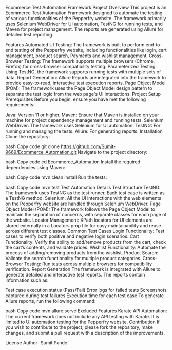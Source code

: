 Ecommerce Test Automation Framework
Project Overview
This project is an Ecommerce Test Automation Framework designed to automate the testing of various functionalities of the Pepperfry website. The framework primarily uses Selenium WebDriver for UI automation, TestNG for running tests, and Maven for project management. The reports are generated using Allure for detailed test reporting.

Features
Automated UI Testing: The framework is built to perform end-to-end testing of the Pepperfry website, including functionalities like login, cart management, product search, Payments and wishlist management.
Cross-Browser Testing: The framework supports multiple browsers (Chrome, Firefox) for cross-browser compatibility testing.
Parameterized Testing: Using TestNG, the framework supports running tests with multiple sets of data.
Report Generation: Allure Reports are integrated into the framework to provide easy-to-read, interactive test execution reports.
Page Object Model (POM): The framework uses the Page Object Model design pattern to separate the test logic from the web page's UI interactions.
Project Setup
Prerequisites
Before you begin, ensure you have met the following requirements:

Java: Version 11 or higher.
Maven: Ensure that Maven is installed on your machine for project dependency management and running tests.
Selenium WebDriver: The framework uses Selenium for UI automation.
TestNG: For running and managing the tests.
Allure: For generating reports.
Installation
Clone the repository:

bash
Copy code
git clone https://github.com/Sumit-9669/Ecommerce_Automation.git
Navigate to the project directory:

bash
Copy code
cd Ecommerce_Automation
Install the required dependencies using Maven:

bash
Copy code
mvn clean install
Run the tests:

bash
Copy code
mvn test
Test Automation Details
Test Structure
TestNG: The framework uses TestNG as the test runner. Each test case is written as a TestNG method.
Selenium: All the UI interactions with the web elements on the Pepperfry website are handled through Selenium WebDriver.
Page Object Model (POM): The framework follows the Page Object Model to maintain the separation of concerns, with separate classes for each page of the website.
Locator Management: XPath locators for UI elements are stored externally in a Locators.prop file for easy maintainability and reuse across different test classes.
Common Test Cases
Login Functionality: Test cases to verify both positive and negative login scenarios.
Cart Functionality: Verify the ability to add/remove products from the cart, check the cart’s contents, and validate prices.
Wishlist Functionality: Automate the process of adding/removing products from the wishlist.
Product Search: Validate the search functionality for multiple product categories.
Cross-Browser Testing: Run tests across multiple browsers for compatibility verification.
Report Generation
The framework is integrated with Allure to generate detailed and interactive test reports. The reports contain information such as:

Test case execution status (Pass/Fail)
Error logs for failed tests
Screenshots captured during test failures
Execution time for each test case
To generate Allure reports, run the following command:

bash
Copy code
mvn allure:serve
Excluded Features
Karate API Automation: The current framework does not include any API testing with Karate. It is limited to UI automation testing for the Pepperfry website.
Contribution
If you wish to contribute to the project, please fork the repository, make changes, and submit a pull request with a description of the improvements.

License
Author- Sumit Pande
